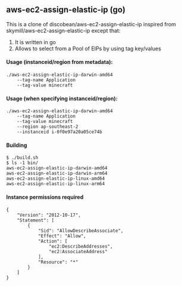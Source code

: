 ## aws-ec2-assign-elastic-ip (go)

This is a clone of discobean/aws-ec2-assign-elastic-ip inspired from skymill/aws-ec2-assign-elastic-ip
except that:
1. It is written in go
2. Allows to select from a Pool of EIPs by using tag key/values

#### Usage (instanceid/region from metadata):
```$xslt
./aws-ec2-assign-elastic-ip-darwin-amd64 
    --tag-name Application 
    --tag-value minecraft 
```

#### Usage (when specifying instanceid/region):
```$xslt
./aws-ec2-assign-elastic-ip-darwin-amd64 
    --tag-name Application 
    --tag-value minecraft 
    --region ap-southeast-2 
    --instanceid i-0f0e97a20a05ce74b
```

#### Building
```$xslt
$ ./build.sh
$ ls -1 bin/
aws-ec2-assign-elastic-ip-darwin-amd64
aws-ec2-assign-elastic-ip-darwin-arm64
aws-ec2-assign-elastic-ip-linux-amd64
aws-ec2-assign-elastic-ip-linux-arm64
```

#### Instance permissions required
```
{
    "Version": "2012-10-17",
    "Statement": [
        {
            "Sid": "AllowDescribeAssociate",
            "Effect": "Allow",
            "Action": [
                "ec2:DescribeAddresses",
                "ec2:AssociateAddress"
            ],
            "Resource": "*"
        }
    ]
}
```